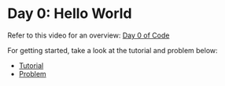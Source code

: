 # Day 0: Hello World

Refer to this video for an overview: [Day 0 of Code](https://youtu.be/K5WxmFfIWbo)

For getting started, take a look at the tutorial and problem below:
  * [Tutorial](https://github.com/agoila/30daysofCode/tree/master/Day%200/Tutorial)
  * [Problem](https://github.com/agoila/30daysofCode/tree/master/Day%200/Problem)
